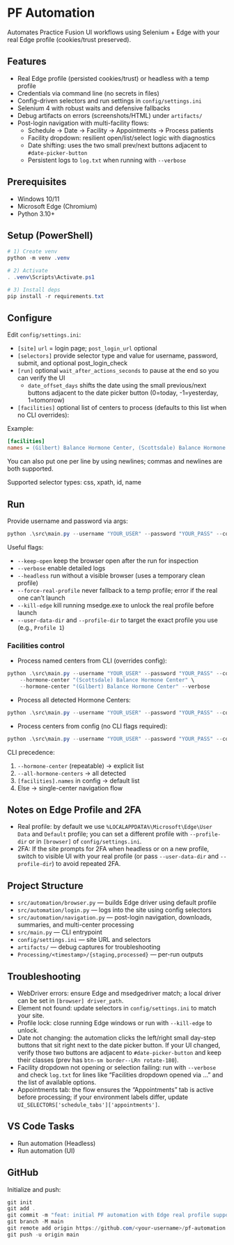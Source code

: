 # PF Automation

Automates Practice Fusion UI workflows using Selenium + Edge with your real Edge profile (cookies/trust preserved).

## Features
- Real Edge profile (persisted cookies/trust) or headless with a temp profile
- Credentials via command line (no secrets in files)
- Config-driven selectors and run settings in `config/settings.ini`
- Selenium 4 with robust waits and defensive fallbacks
- Debug artifacts on errors (screenshots/HTML) under `artifacts/`
- Post-login navigation with multi-facility flows:
	- Schedule → Date → Facility → Appointments → Process patients
	- Facility dropdown: resilient open/list/select logic with diagnostics
	- Date shifting: uses the two small prev/next buttons adjacent to `#date-picker-button`
	- Persistent logs to `log.txt` when running with `--verbose`

## Prerequisites
- Windows 10/11
- Microsoft Edge (Chromium)
- Python 3.10+

## Setup (PowerShell)
```powershell
# 1) Create venv
python -m venv .venv

# 2) Activate
. .venv\Scripts\Activate.ps1

# 3) Install deps
pip install -r requirements.txt
```

## Configure
Edit `config/settings.ini`:
- `[site]` `url` = login page; `post_login_url` optional
- `[selectors]` provide selector type and value for username, password, submit, and optional post_login_check
- `[run]` optional `wait_after_actions_seconds` to pause at the end so you can verify the UI
	- `date_offset_days` shifts the date using the small previous/next buttons adjacent to the date picker button (0=today, -1=yesterday, 1=tomorrow)
- `[facilities]` optional list of centers to process (defaults to this list when no CLI overrides):

Example:

```ini
[facilities]
names = (Gilbert) Balance Hormone Center, (Scottsdale) Balance Hormone Center, Chandler-Balance Hormone Center
```

You can also put one per line by using newlines; commas and newlines are both supported.

Supported selector types: css, xpath, id, name

## Run
Provide username and password via args:

```powershell
python .\src\main.py --username "YOUR_USER" --password "YOUR_PASS" --config .\config\settings.ini --keep-open
```

Useful flags:
- `--keep-open` keep the browser open after the run for inspection
- `--verbose` enable detailed logs
- `--headless` run without a visible browser (uses a temporary clean profile)
- `--force-real-profile` never fallback to a temp profile; error if the real one can’t launch
- `--kill-edge` kill running msedge.exe to unlock the real profile before launch
- `--user-data-dir` and `--profile-dir` to target the exact profile you use (e.g., `Profile 1`)

### Facilities control
- Process named centers from CLI (overrides config):

```powershell
python .\src\main.py --username "YOUR_USER" --password "YOUR_PASS" --config .\config\settings.ini \
	--hormone-center "(Scottsdale) Balance Hormone Center" \
	--hormone-center "(Gilbert) Balance Hormone Center" --verbose
```

- Process all detected Hormone Centers:

```powershell
python .\src\main.py --username "YOUR_USER" --password "YOUR_PASS" --config .\config\settings.ini --all-hormone-centers --verbose
```

- Process centers from config (no CLI flags required):

```powershell
python .\src\main.py --username "YOUR_USER" --password "YOUR_PASS" --config .\config\settings.ini --verbose
```

CLI precedence:
1) `--hormone-center` (repeatable) → explicit list
2) `--all-hormone-centers` → all detected
3) `[facilities].names` in config → default list
4) Else → single-center navigation flow

## Notes on Edge Profile and 2FA
- Real profile: by default we use `%LOCALAPPDATA%\Microsoft\Edge\User Data` and `Default` profile; you can set a different profile with `--profile-dir` or in `[browser]` of `config/settings.ini`.
- 2FA: If the site prompts for 2FA when headless or on a new profile, switch to visible UI with your real profile (or pass `--user-data-dir` and `--profile-dir`) to avoid repeated 2FA.

## Project Structure
- `src/automation/browser.py` — builds Edge driver using default profile
- `src/automation/login.py` — logs into the site using config selectors
- `src/automation/navigation.py` — post-login navigation, downloads, summaries, and multi-center processing
- `src/main.py` — CLI entrypoint
- `config/settings.ini` — site URL and selectors
 - `artifacts/` — debug captures for troubleshooting
 - `Processing/<timestamp>/{staging,processed}` — per-run outputs

## Troubleshooting
- WebDriver errors: ensure Edge and msedgedriver match; a local driver can be set in `[browser] driver_path`.
- Element not found: update selectors in `config/settings.ini` to match your site.
- Profile lock: close running Edge windows or run with `--kill-edge` to unlock.
 - Date not changing: the automation clicks the left/right small day-step buttons that sit right next to the date picker button. If your UI changed, verify those two buttons are adjacent to `#date-picker-button` and keep their classes (prev has `btn-sm border--LRn rotate-180`).
 - Facility dropdown not opening or selection failing: run with `--verbose` and check `log.txt` for lines like “Facilities dropdown opened via …” and the list of available options.
 - Appointments tab: the flow ensures the “Appointments” tab is active before processing; if your environment labels differ, update `UI_SELECTORS['schedule_tabs']['appointments']`.

## VS Code Tasks
- Run automation (Headless)
- Run automation (UI)

## GitHub
Initialize and push:
```powershell
git init
git add .
git commit -m "feat: initial PF automation with Edge real profile support"
git branch -M main
git remote add origin https://github.com/<your-username>/pf-automation.git
git push -u origin main
```
